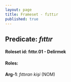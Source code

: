 ```yaml
---
layout: page
title: Frameset - fıttır
published: true
---
```

<h2>Predicate: <i>fıttır</i></h2>
<h4>Roleset id: fıttır.01 - Delirmek<br>
<h4>Roles:</h4>
<b>Arg-1</b>: <i>fıttıran kişi</i>  (NOM) <br>
